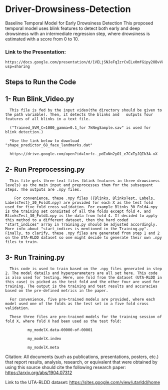 # Driver-Drowsiness-Detection

Baseline Temporal Model for Early Drowsiness Detection
This proposed temporal model uses blink features to detect both early and deep drowsiness with an intermediate regression step, where drowsiness is estimated with a score from 0 to 10.

### Link to the Presentation:

    https://docs.google.com/presentation/d/1VELjSNJeFqIzrCvELx0mfGipy2OBvVXr3RwuxkOmxc8/edit?usp=sharing

## Steps to Run the Code
## 1- Run Blink_Video.py
      This file is fed by the input video(the directory should be given to the path variable). Then, it detects the blinks and   outputs four features of all blinks in a text file.

      ("Trained_SVM_C=1000_gamma=0.1_for 7kNegSample.sav" is used for blink detection.) 

      *Use the link below to download "shape_predictor_68_face_landmarks.dat"

      https://drive.google.com/open?id=1nrfc-_pdIxNn2yO1_e7CxTyJQIk3A-vX
         
## 2- Run Preprocessing.py
      This file gets three text files (blink features in three drowsiness levels) as the main input and preprocesses them for the subsequent steps. The outputs are .npy files.

        For convenience, these .npy files ({Blinks, BlinksTest, Labels, LabelsTest}_30_FoldX.npy) are provided for each X as the test fold used for five fold cross validation. For example Blinks_30_Fold4.npy is the training set consisted of all the folds except fold 4, and BlinksTest_30_Fold4.npy is the data from fold 4. If decided to apply this method to a different dataset, then the hard coded "start_indices" array in Training.py should be adjusted accordingly. More info about "start_indices is mentioned in the Training.py". Finally, to clarify, these .npy files are generated from step 1 and 2 on the UTA-RLDD dataset so one might decide to generate their own .npy files to train.
        
## 3- Run Training.py
      This code is used to train based on the .npy files generated in step 2. The model details and hyperparameters are all set here. This code is also used for testing. Here, one fold from the dataset (UTA-RLDD in this case) is picked as the test fold and the other four are used for training. The output is the training and test results and accuracies based on the pre-defined metrics in the paper.

      For convenience, five pre-trained models are provided, where each model used one of the folds as the test set in a five fold cross validation.

      These three files are pre-trained models for the training session of fold X, where fold X had been used as the test fold:

              my_modelX.data-00000-of-00001

              my_modelX.index

              my_modelX.meta

Citation:
All documents (such as publications, presentations, posters, etc.) that report results, analysis, research, or equivalent that were obtained by using this source should cite the following research paper: https://arxiv.org/abs/1904.07312

Link to the UTA-RLDD dataset:
https://sites.google.com/view/utarldd/home
